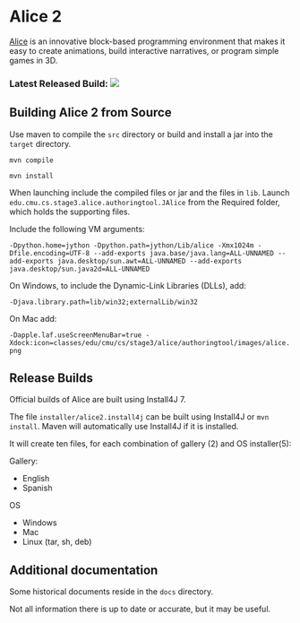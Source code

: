 # Alice 2

[Alice](https://www.alice.org) is an innovative block-based programming environment that makes it easy to create animations, build interactive narratives, or program simple games in 3D.

### Latest Released Build: [![](https://img.shields.io/badge/2.5.4.1-green.svg)](http://www.alice.org/get-alice/alice-2/)

## Building Alice 2 from Source

Use maven to compile the `src` directory or build and install a jar into the `target` directory.

`mvn compile`

`mvn install`

When launching include the compiled files or jar and the files in `lib`.
Launch `edu.cmu.cs.stage3.alice.authoringtool.JAlice` from the Required folder, which holds the supporting files.

Include the following VM arguments:

`-Dpython.home=jython -Dpython.path=jython/Lib/alice -Xmx1024m -Dfile.encoding=UTF-8 --add-exports java.base/java.lang=ALL-UNNAMED --add-exports java.desktop/sun.awt=ALL-UNNAMED --add-exports java.desktop/sun.java2d=ALL-UNNAMED`

On Windows, to include the Dynamic-Link Libraries (DLLs), add:

`-Djava.library.path=lib/win32;externalLib/win32`

On Mac add:

`-Dapple.laf.useScreenMenuBar=true -Xdock:icon=classes/edu/cmu/cs/stage3/alice/authoringtool/images/alice.png`

## Release Builds

Official builds of Alice are built using Install4J 7.

The file `installer/alice2.install4j` can be built using Install4J or `mvn install`. Maven will automatically use Install4J if it is installed.

It will create ten files, for each combination of gallery (2) and OS installer(5):

Gallery:
* English
* Spanish

OS
* Windows
* Mac
* Linux (tar, sh, deb)


## Additional documentation

Some historical documents reside in the `docs` directory.

Not all information there is up to date or accurate, but it may be useful.
